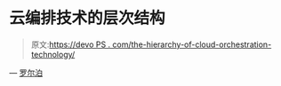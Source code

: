 # 云编排技术的层次结构

> 原文:[https://devo PS . com/the-hierarchy-of-cloud-orchestration-technology/](https://devops.com/the-hierarchy-of-cloud-orchestration-technology/)

— [罗尔泊](https://devops.com/author/breselman/)